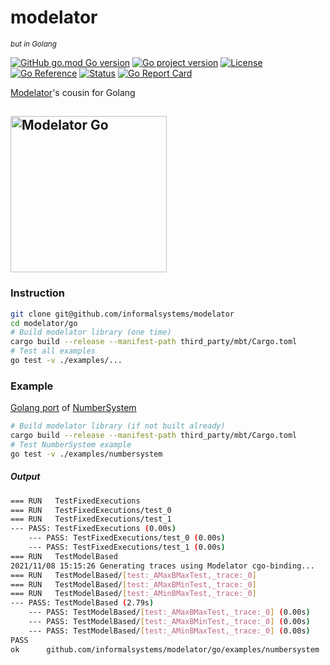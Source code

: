 # modelator
_<sup>but in Golang<sup>_

[![GitHub go.mod Go version](https://img.shields.io/github/go-mod/go-version/informalsystems/modelator?filename=go%2Fgo.mod)](https://github.com/informalsystems/modelator/tree/main/go)
[![Go project version](https://badge.fury.io/go/github.com%2Finformalsystems%2Fmodelator%2Fgo.svg)](https://badge.fury.io/go/github.com%2Finformalsystems%2Fmodelator%2Fgo)
[![License](https://img.shields.io/github/license/informalsystems/modelator)](https://github.com/informalsystems/modelator/tree/main/go/LICENSE)</br>
[![Go Reference](https://pkg.go.dev/badge/github.com/informalsystems/modelator/go.svg)](https://pkg.go.dev/github.com/informalsystems/modelator/go)
[![Status](https://github.com/informalsystems/modelator/actions/workflows/golang.yml/badge.svg)](https://github.com/informalsystems/modelator/actions/workflows/golang.yml)
[![Go Report Card](https://goreportcard.com/badge/github.com/informalsystems/modelator/go)](https://goreportcard.com/report/github.com/informalsystems/modelator/go)

[Modelator](https://github.com/informalsystems/modelator)'s cousin for Golang

[<img alt="Modelator Go" src="https://github.com/informalsystems/modelator/blob/main/go/assets/images/matrix_gopherator.png?raw=true" height="250">](https://youtu.be/wW1ar7onzuc)
---
### Instruction
```sh
git clone git@github.com/informalsystems/modelator
cd modelator/go
# Build modelator library (one time)
cargo build --release --manifest-path third_party/mbt/Cargo.toml
# Test all examples
go test -v ./examples/...
```

### Example
[Golang port](https://github.com/informalsystems/modelator/tree/main/go/examples/numbersystem) of [NumberSystem](https://github.com/informalsystems/modelator/blob/main/rs/modelator/tests/integration/resource/numbers.rs)

```sh
# Build modelator library (if not built already)
cargo build --release --manifest-path third_party/mbt/Cargo.toml
# Test NumberSystem example
go test -v ./examples/numbersystem
```

##### Output
```sh
=== RUN   TestFixedExecutions
=== RUN   TestFixedExecutions/test_0
=== RUN   TestFixedExecutions/test_1
--- PASS: TestFixedExecutions (0.00s)
    --- PASS: TestFixedExecutions/test_0 (0.00s)
    --- PASS: TestFixedExecutions/test_1 (0.00s)
=== RUN   TestModelBased
2021/11/08 15:15:26 Generating traces using Modelator cgo-binding...
=== RUN   TestModelBased/[test:_AMaxBMaxTest,_trace:_0]
=== RUN   TestModelBased/[test:_AMaxBMinTest,_trace:_0]
=== RUN   TestModelBased/[test:_AMinBMaxTest,_trace:_0]
--- PASS: TestModelBased (2.79s)
    --- PASS: TestModelBased/[test:_AMaxBMaxTest,_trace:_0] (0.00s)
    --- PASS: TestModelBased/[test:_AMaxBMinTest,_trace:_0] (0.00s)
    --- PASS: TestModelBased/[test:_AMinBMaxTest,_trace:_0] (0.00s)
PASS
ok  	github.com/informalsystems/modelator/go/examples/numbersystem	2.792s
```
